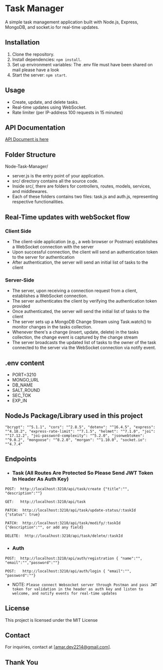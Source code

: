 # Task Manager

A simple task management application built with Node.js, Express, MongoDB, and socket.io for real-time updates.

## Installation

1. Clone the repository.
2. Install dependencies: `npm install`.
3. Set up environment variables: The .env file must have been shared on mail please have a look
4. Start the server: `npm start`.

## Usage

- Create, update, and delete tasks.
- Real-time updates using WebSocket.
- Rate limiter (per IP-address 100 requests in 15 minutes)

## API Documentation

[API Document is here](https://www.postman.com/medpiperrok/workspace/demo-projects/collection/5757442-a354ec77-6276-4e89-88db-2ab8329430f9?action=share&creator=5757442)

## Folder Structure

Node-Task-Manager/
- server.js is the entry point of your application.
- src/ directory contains all the source code.
- Inside src/, there are folders for controllers, routes, models, services, and middlewares.
- Each of these folders contains two files: task.js and auth.js, representing respective functionalities.

## Real-Time updates with webSocket flow

  ###  Client Side
  -  The client-side application (e.g., a web browser or Postman) establishes a WebSocket connection with the server
  -  Upon successful connection, the client will send an authentication token to the server for authentication
  -  After authentication, the server will send an initial list of tasks to the client

  ###  Server-Side
  -  The server, upon receiving a connection request from a client, establishes a WebSocket connection.
  -  The server authenticates the client by verifying the authentication token provided
  -  Once authenticated, the server will send the initial list of tasks to the client
  -  The server sets up a MongoDB Change Stream using Task.watch() to monitor changes in the tasks collection.
  -  Whenever there's a change (insert, update, delete) in the tasks collection, the change event is captured by the change stream
  -  The server broadcasts the updated list of tasks to the owner of the task connected to the server via the WebSocket connection via notify event.

## .env content

- PORT=3210
- MONGO_URL
- DB_NAME
- SALT_ROUND
- SEC_TOK
- EXP_IN

## NodeJs Package/Library used in this project

`"bcrypt": "^5.1.1",
    "cors": "^2.8.5",
    "dotenv": "^16.4.5",
    "express": "^4.18.2",
    "express-rate-limit": "^7.1.5",
    "helmet": "^7.1.0",
    "joi": "^17.12.2",
    "joi-password-complexity": "^5.2.0",
    "jsonwebtoken": "^9.0.2",
    "mongoose": "^8.2.0",
    "morgan": "^1.10.0",
    "socket.io": "^4.7.4"`

## Endpoints

- ### Task (All Routes Are Protected So Please Send JWT Token In Header As Auth Key)
`POST:  http://localhost:3210/api/task/create {"title":"", "description":""}`

`GET:   http://localhost:3210/api/task`

`PATCH:  http://localhost:3210/api/task/update-status/:taskId {"status": true}`

`PATCH:  http://localhost:3210/api/task/modify/:taskId {"description":"", or add any field}`

`DELETE:  http://localhost:3210/api/task/delete/:taskId`

- ### Auth
`POST:  http://localhost:3210/api/auth/registration { "name":"", "email":"","password":""}`

`POST:   http://localhost:3210/api/auth/login { "email":"", "password":""}`

- NOTE: `Please connect Websocket server through Postman and pass JWT token for validation in the header as auth key and listen to welcome, and notify events for real-time updates`


## License

This project is licensed under the MIT License

## Contact

For inquiries, contact at [amar.dev2214@gmail.com].

## Thank You
